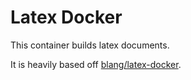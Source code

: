 # Latex Docker

This container builds latex documents.

It is heavily based off [blang/latex-docker](https://github.com/blang/latex-docker).
